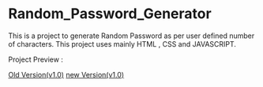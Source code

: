# Random_Password_Generator
This is a project to generate Random Password as per user defined number of characters.
This project uses mainly HTML , CSS and JAVASCRIPT.

Project Preview : 

[Old Version(v1.0)](https://password-generator.husainjhalodwal.repl.co/)
[new Version(v1.0)](https://password-generator-v11.husainjhalodwal.repl.co/)

